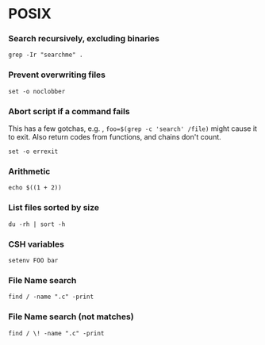 # POSIX

### Search recursively, excluding binaries
```shell script
grep -Ir "searchme" .
```

### Prevent overwriting files
```shell script
set -o noclobber
```

### Abort script if a command fails
This has a few gotchas, e.g. , `foo=$(grep -c 'search' /file)` might cause
it to exit. Also return codes from functions, and chains don't count.
```shell script
set -o errexit
```


### Arithmetic
```shell
echo $((1 + 2))
```

### List files sorted by size
```shell
du -rh | sort -h
```

### CSH variables
```shell
setenv FOO bar
```

### File Name search
```shell
find / -name ".c" -print
```

### File Name search (not matches)
```shell
find / \! -name ".c" -print
```

